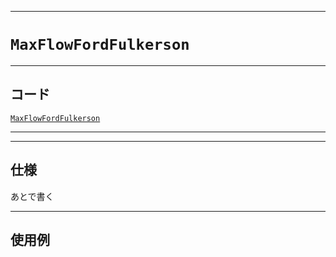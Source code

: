 _____

# `MaxFlowFordFulkerson`

_____

## コード

[`MaxFlowFordFulkerson`](https://github.com/titan-23/Library_py/blob/main/Graph/MaxFlow/MaxFlowFordFulkerson.py)
<!-- code=https://github.com/titan-23/Library_py/blob/main/Graph\MaxFlow\MaxFlowFordFulkerson.py -->

_____


_____

## 仕様

あとで書く

_____

## 使用例

```python
```

